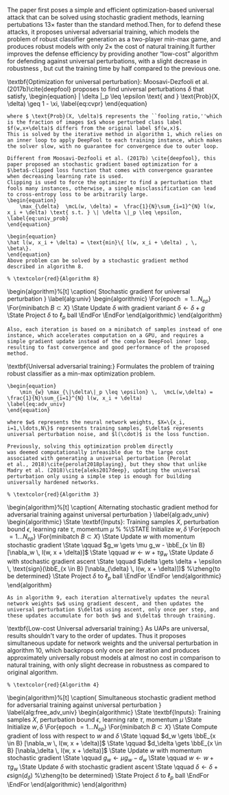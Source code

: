 The paper first poses a simple and efficient optimization-based universal attack that can be solved using stochastic gradient methods, learning pertubations 13× faster than the standard method.Then, for to defend these attacks, it proposes universal adversarial training, which models the problem of robust classifier generation as a two-player min-max game, and produces robust models with only 2× the cost of natural training.It further improves the defense efficiency by providing another “low-cost” algorithm for defending against universal perturbations, with a slight decrease in robustness , but cut the training time by half compared to the previous one.

\textbf{Optimization for universal perturbation}:
    Moosavi-Dezfooli et al. (2017b)\cite{deepfool} proposes to find universal perturbations $\delta$ that satisfy,
    \begin{equation}
     \| \delta \|_p \leq \epsilon \text{ and } \text{Prob}(X, \delta) \geq 1 - \xi, \label{eq:cvpr}
    \end{equation}

    where $ \text{Prob}(X, \delta)$ represents the ``fooling ratio,''which is the fraction of images $x$ whose perturbed class label $f(w,x+\delta)$ differs from the original label $f(w,x)$.
    This is solved by the iterative method in algorithm 1, which relies on an inner loop to apply DeepFool to each training instance, which makes the solver slow, with no guarantee for convergence due to outer loop.

    Different from Moosavi-Dezfooli et al. (2017b) \cite{deepfool}, this paper proposed an stochastic gradient based optimization for a $\beta$-clipped loss function that comes with convergence guarantee when decreasing learning rate is used.
    Clipping is used to force the optimizer to find a perturbation that fools many instances, otherwise, a single misclassification can lead to cross-entropy loss to be arbitrarily large.
    \begin{equation}
        \max_{\delta}  \mcL(w, \delta) =  \frac{1}{N}\sum_{i=1}^{N} l(w, x_i + \delta) \text{ s.t. } \| \delta \|_p \leq \epsilon, \label{eq:univ_prob}
    \end{equation}
    
    \begin{equation}
    \hat l(w, x_i + \delta) = \text{min}\{ l(w, x_i + \delta) , \, \beta\}.
    \end{equation}
    Above problem can be solved by a stochastic gradient method
    described in algorithm 8.
    
    % \textcolor{red}{Algorithm 8}
    
\begin{algorithm}%[t]
	\caption{
     Stochastic gradient  for universal perturbation
	}
	\label{alg:univ}
	\begin{algorithmic}
		\For{epoch $= 1 \ldots N_{ep}$}
		\For{minibatch $B\subset X$}
		\State Update $\delta$ with gradient variant $\delta \gets \delta + g$
		\State Project $\delta$ to $\ell_p$ ball
		\EndFor
		\EndFor
	\end{algorithmic}
\end{algorithm}
    
    Also, each iteration is based on a minibatch of samples instead of one instance, which accelerates computation on a GPU, and requires a simple gradient update instead of the complex DeepFool inner loop, resulting to fast convergence and good performance of the proposed method.

\textbf{Universal adversarial training:}
    Formulates the problem of  training robust classifier as a min-max optimization problem.
    
    \begin{equation}
        \min_{w} \max_{\|\delta\|_p \leq \epsilon} \,  \mcL(w,\delta) =  \frac{1}{N}\sum_{i=1}^{N} l(w, x_i + \delta)
    \label{eq:adv_univ}
    \end{equation}

    where $w$ represents the neural network weights, $X=\{x_i, i=1,\ldots,N\}$ represents training samples, $\delta$ represents universal perturbation noise, and $l(\cdot)$ is the loss function.
    
    Previously, solving this optimization problem directly
    was deemed computationally infeasible due to the large cost
    associated with generating a universal perturbation (Perolat
    et al., 2018)\cite{perolat2018playing}, but they show that unlike Madry et al. (2018)\cite{aleks2017deep}, updating the universal perturbation only using a simple step is enough for building universally hardened networks.
    
    % \textcolor{red}{Algorithm 3}

\begin{algorithm}%[t]
	\caption{
		Alternating stochastic gradient method for adversarial training against universal perturbation
	}
	\label{alg:adv_univ}
	\begin{algorithmic}
		\State \textbf{Inputs}: Training samples $X$, perturbation bound $\epsilon$, learning rate $\tau$, momentum $\mu$
% 		%\STATE Initialize $w, \delta$
		\For{epoch $= 1 \ldots N_{ep}$}
		\For{minibatch $B\subset X$}
		\State Update $w$ with momentum stochastic gradient
		\State \qquad  $g_w \gets  \mu g_w  - \bbE_{x \in B} [\nabla_w \, l(w, x + \delta)]$
		\State \qquad  $w \gets w + \tau g_w$ 
		\State Update $\delta$ with  stochastic gradient ascent 
		\State \qquad $\delta \gets \delta + \epsilon \, \text{sign}(\bbE_{x \in B} [\nabla_{\delta} \, l(w, x + \delta)])$ %\zheng{to be determined}
		\State Project $\delta$ to $\ell_p$ ball
		\EndFor
		\EndFor
	\end{algorithmic}
\end{algorithm}


    As in algorithm 9, each iteration alternatively updates the neural network weights $w$ using gradient descent, and then updates the universal perturbation $\delta$ using ascent, only once per step, and these updates accumulate for both $w$ and $\delta$ through training.

\textbf{Low-cost Universal adversarial training:}
    As UAPs are universal, results shouldn't vary to the order of updates. Thus it proposes simultaneous update for network weights and the universal perturbation in algorithm 10, which backprops only once per iteration and produces approximately universally robust models at almost no cost in comparison to natural training, with only slight decrease in robustness as compared to original algorithm.

    % \textcolor{red}{Algorithm 4}

\begin{algorithm}%[t]
	\caption{
		Simultaneous stochastic gradient method for adversarial training against universal perturbation
	}
	\label{alg:free_adv_univ}
	\begin{algorithmic}
	 	\State \textbf{Inputs}: Training samples $X$, perturbation bound $\epsilon$, learning rate $\tau$, momentum $\mu$
		\State Initialize $w, \delta$
		\For{epoch $= 1 \ldots N_{ep}$}
		\For{minibatch $B\subset X$}
		\State Compute gradient of loss with respect to $w$ and $\delta$
		\State \qquad $d_w \gets \bbE_{x \in B} [\nabla_w \, l(w, x + \delta)]$
		\State \qquad $d_\delta \gets \bbE_{x \in B} [\nabla_\delta \, l(w, x + \delta)]$
		\State Update $w$ with momentum stochastic gradient
		\State \qquad  $g_w \gets  \mu g_w  - d_w$
		\State \qquad  $w \gets w + \tau g_w$ 
		\State Update $\delta$ with  stochastic gradient ascent 
		\State \qquad $\delta \gets \delta + \epsilon \text{sign}(d_\delta)$ %\zheng{to be determined}
		\State Project $\delta$ to $\ell_p$ ball
		\EndFor
		\EndFor
	\end{algorithmic}
\end{algorithm}

